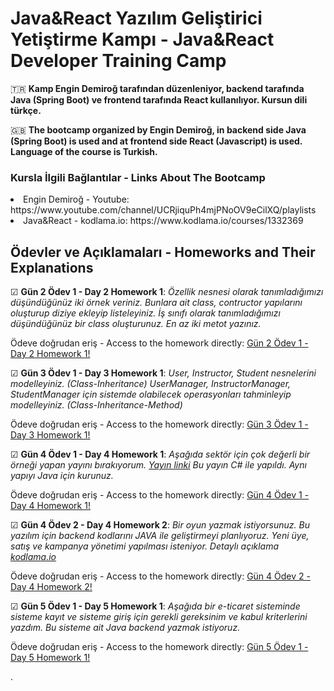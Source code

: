 # Java&React Yazılım Geliştirici Yetiştirme Kampı - Java&React Developer Training Camp

🇹🇷 **Kamp Engin Demiroğ tarafından düzenleniyor, backend tarafında Java (Spring Boot) ve frontend tarafında React kullanılıyor. Kursun dili türkçe.**

🇬🇧 **The bootcamp organized by Engin Demiroğ, in backend side Java (Spring Boot) is used and at frontend side React (Javascript) is used. Language of the course is Turkish.**

<h3>Kursla İlgili Bağlantılar - Links About The Bootcamp</h3>
<li>Engin Demiroğ - Youtube: https://www.youtube.com/channel/UCRjiquPh4mjPNoOV9eCilXQ/playlists</li>
<li>Java&React - kodlama.io: https://www.kodlama.io/courses/1332369</li>



<h2>Ödevler ve Açıklamaları - Homeworks and Their Explanations</h2>

☑ **Gün 2 Ödev 1 - Day 2 Homework 1**: *Özellik nesnesi olarak tanımladığımızı düşündüğünüz iki örnek veriniz. Bunlara ait class, contructor yapılarını oluşturup diziye ekleyip listeleyiniz. İş sınıfı olarak tanımladığımızı düşündüğünüz bir class oluşturunuz. En az iki metot yazınız.*

Ödeve doğrudan eriş - Access to the homework directly: <a href="https://github.com/konstantinlevin77/javaBootcamp/tree/master/homeworks/day2homework1">Gün 2 Ödev 1 - Day 2 Homework 1!</a>

☑ **Gün 3 Ödev 1 - Day 3 Homework 1**: *User, Instructor, Student nesnelerini modelleyiniz. (Class-Inheritance) UserManager, InstructorManager, StudentManager için sistemde olabilecek operasyonları tahminleyip modelleyiniz. (Class-Inheritance-Method)*

Ödeve doğrudan eriş - Access to the homework directly: <a href="https://github.com/konstantinlevin77/javaBootcamp/tree/master/homeworks/day3homework1">Gün 3 Ödev 1 - Day 3 Homework 1!</a>

☑ **Gün 4 Ödev 1 - Day 4 Homework 1**: *Aşağıda sektör için çok değerli bir örneği yapan yayını bırakıyorum. [Yayın linki](https://youtu.be/6VYDltTF2b4) Bu yayın C# ile yapıldı. Aynı yapıyı Java için kurunuz.*

Ödeve doğrudan eriş - Access to the homework directly: <a href="https://github.com/konstantinlevin77/javaBootcamp/tree/master/homeworks/day4homework1/homeworks/day4/homework1">Gün 4 Ödev 1 - Day 4 Homework 1!</a>

☑ **Gün 4 Ödev 2 - Day 4 Homework 2**: *Bir oyun yazmak istiyorsunuz. Bu yazılım için backend kodlarını JAVA ile geliştirmeyi planlıyoruz. Yeni üye, satış ve kampanya yönetimi yapılması isteniyor. Detaylı açıklama [kodlama.io](https://www.kodlama.io/)*

Ödeve doğrudan eriş - Access to the homework directly: <a href="https://github.com/konstantinlevin77/javaBootcamp/tree/master/homeworks/day4homework2">Gün 4 Ödev 2 - Day 4 Homework 2!</a>

☑ **Gün 5 Ödev 1 - Day 5 Homework 1**: *Aşağıda bir e-ticaret sisteminde sisteme kayıt ve sisteme giriş için gerekli gereksinim ve kabul kriterlerini yazdım. Bu sisteme ait Java backend yazmak istiyoruz.*

Ödeve doğrudan eriş - Access to the homework directly: <a href="https://github.com/konstantinlevin77/javaBootcamp/tree/master/homeworks/day5homework1">Gün 5 Ödev 1 - Day 5 Homework 1!</a>


.